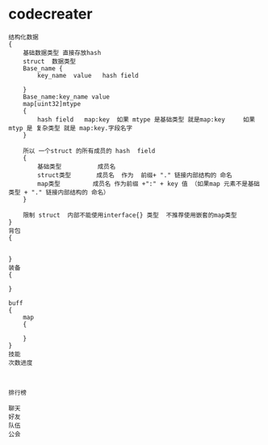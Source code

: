 # codecreater
	结构化数据
	{
		基础数据类型 直接存放hash
		struct  数据类型
		Base_name {
			key_name  value   hash field
			
		}
		Base_name:key_name value
		map[uint32]mtype
		{
			hash field   map:key  如果 mtype 是基础类型 就是map:key     如果mtyp 是 复杂类型 就是 map:key.字段名字
		}
		
		所以 一个struct 的所有成员的 hash  field
		{
			基础类型          成员名
			struct类型       成员名  作为  前缀+ "." 链接内部结构的 命名
			map类型         成员名 作为前缀 +":" + key 值 （如果map 元素不是基础类型 + "." 链接内部结构的 命名）
		}
		 
		限制 struct  内部不能使用interface{} 类型  不推荐使用嵌套的map类型
	}
	背包
	{
		
		
	}
	装备
	{
		
	}
	
	buff
	{
		map
		{
			
		}
	}
	技能
	次数进度
	
	
	
	排行榜
	
	聊天
	好友
	队伍
	公会